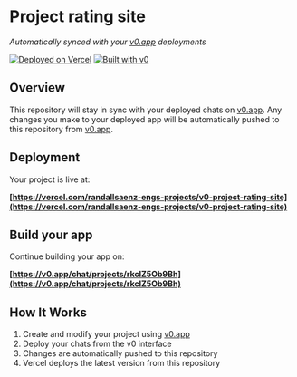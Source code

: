 # Project rating site

*Automatically synced with your [v0.app](https://v0.app) deployments*

[![Deployed on Vercel](https://img.shields.io/badge/Deployed%20on-Vercel-black?style=for-the-badge&logo=vercel)](https://vercel.com/randallsaenz-engs-projects/v0-project-rating-site)
[![Built with v0](https://img.shields.io/badge/Built%20with-v0.app-black?style=for-the-badge)](https://v0.app/chat/projects/rkclZ5Ob9Bh)

## Overview

This repository will stay in sync with your deployed chats on [v0.app](https://v0.app).
Any changes you make to your deployed app will be automatically pushed to this repository from [v0.app](https://v0.app).

## Deployment

Your project is live at:

**[https://vercel.com/randallsaenz-engs-projects/v0-project-rating-site](https://vercel.com/randallsaenz-engs-projects/v0-project-rating-site)**

## Build your app

Continue building your app on:

**[https://v0.app/chat/projects/rkclZ5Ob9Bh](https://v0.app/chat/projects/rkclZ5Ob9Bh)**

## How It Works

1. Create and modify your project using [v0.app](https://v0.app)
2. Deploy your chats from the v0 interface
3. Changes are automatically pushed to this repository
4. Vercel deploys the latest version from this repository